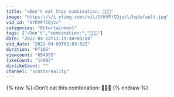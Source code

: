 ```yaml
---
title: "💀Don’t eat this combination: 🍅🍋🧅"
image: "https:\/\/i.ytimg.com\/vi\/SfKVFfCQjzc\/hqdefault.jpg"
vid_id: "SfKVFfCQjzc"
categories: "Entertainment"
tags: ["💀Don’t","combination:","🍅🍋🧅"]
date: "2022-04-13T11:19:40+03:00"
vid_date: "2022-04-03T01:03:52Z"
duration: "PT16S"
viewcount: "654995"
likeCount: "14097"
dislikeCount: ""
channel: "scottsreality"
---
```

{% raw %}💀Don’t eat this combination: 🍅🍋🧅 {% endraw %}
